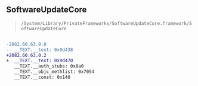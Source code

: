 ## SoftwareUpdateCore

> `/System/Library/PrivateFrameworks/SoftwareUpdateCore.framework/SoftwareUpdateCore`

```diff

-2082.60.63.0.0
-  __TEXT.__text: 0x9d438
+2082.60.63.0.2
+  __TEXT.__text: 0x9d470
   __TEXT.__auth_stubs: 0x8a0
   __TEXT.__objc_methlist: 0x7054
   __TEXT.__const: 0x140

```
